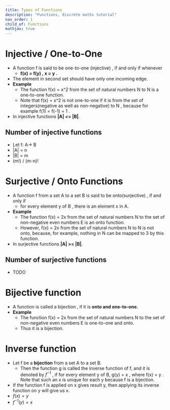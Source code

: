 ```yaml
---
title: Types of Functions
description: "Functions, discrete maths tutorial"
nav_order: 1
child_of: Functions
mathjax: true
---
```


# Injective / One-to-One

-  A function f is said to be one-to-one (injective) , if and only if whenever 
	-  **f(x) = f(y) , x = y .**
-  The element in second set should have only one incoming edge.
-  **Example**
	-  The function f(x) = x^2 from the set of natural numbers N to N is a one-to-one function. 
	-  Note that f(x) = x^2 is not one-to-one if it is from the set of integers(negative as well as non-negative) to N , because for example f(1) = f(-1) = 1 .
-  In injective functions **|A| <= |B|**.

## Number of injective functions

- Let f: A-> B
- |A| = n
- |B| = m
- (m!) / (m-n)!


# Surjective / Onto Functions

- A function f from a set A to a set B is said to be onto(surjective) , if and only if 
	- for every element y of B , there is an element x in A.
- **Example**
	- The function f(x) = 2x from the set of natural numbers N to the set of non-negative even numbers E is an onto function. 
	- However, f(x) = 2x from the set of natural numbers N to N is not onto, because, for example, nothing in N can be mapped to 3 by this function.
- In surjective functions **|A| >= |B|**.

## Number of surjective functions

- TODO

# Bijective function

- A function is called a bijection , if it is **onto and one-to-one.**
- **Example** 
	- The function f(x) = 2x from the set of natural numbers N to the set of non-negative even numbers E is one-to-one and onto. 
	- Thus it is a bijection.

# Inverse function

- Let f be a **bijection** from a set A to a set B. 
	- Then the function g is called the inverse function of f, and it is denoted by $f^{-1}$ ,  if for every element y of B,  g(y) = x , where f(x) = y . Note that such an x is unique for each y because f is a bijection.
- If the function f is applied on x gives result y, then applying its inverse function on y will give us x.
- $f(x) = y$
- $f^{-1}(y) = x$